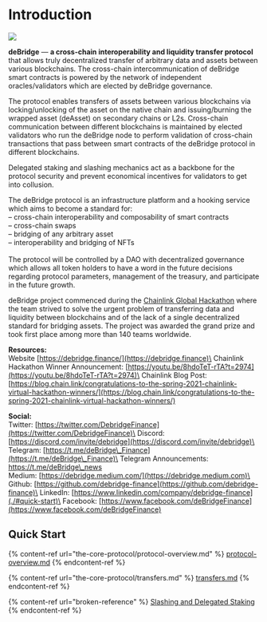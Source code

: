 # Introduction

![](.gitbook/assets/3\_v2.png)

**deBridge** — **a cross-chain interoperability and liquidity transfer protocol** that allows truly decentralized transfer of arbitrary data and assets between various blockchains. The cross-chain intercommunication of deBridge smart contracts is powered by the network of independent oracles/validators which are elected by deBridge governance.

The protocol enables transfers of assets between various blockchains via locking/unlocking of the asset on the native chain and issuing/burning the wrapped asset (deAsset) on secondary chains or L2s. Cross-chain communication between different blockchains is maintained by elected validators who run the deBridge node to perform validation of cross-chain transactions that pass between smart contracts of the deBridge protocol in different blockchains.&#x20;

Delegated staking and slashing mechanics act as a backbone for the protocol security and prevent economical incentives for validators to get into collusion.

The deBridge protocol is an infrastructure platform and a hooking service which aims to become a standard for:\
– cross-chain interoperability and composability of smart contracts \
– cross-chain swaps\
– bridging of any arbitrary asset\
– interoperability and bridging of NFTs\
\
The protocol will be controlled by a DAO with decentralized governance which allows all token holders to have a word in the future decisions regarding protocol parameters, management of the treasury, and participate in the future growth.&#x20;

deBridge project commenced during the [Chainlink Global Hackathon](https://chain.link/hackathon) where the team strived to solve the urgent problem of transferring data and liquidity between blockchains and of the lack of a single decentralized standard for bridging assets. The project was awarded the grand prize and took first place among more than 140 teams worldwide.

**Resources:**\
Website [https://debridge.finance/](https://debridge.finance)\
Chainlink Hackathon Winner Announcement: [https://youtu.be/8hdoTeT-rTA?t=2974](https://youtu.be/8hdoTeT-rTA?t=2974)\
Chainlink Blog Post: [https://blog.chain.link/congratulations-to-the-spring-2021-chainlink-virtual-hackathon-winners/](https://blog.chain.link/congratulations-to-the-spring-2021-chainlink-virtual-hackathon-winners/)

**Social:**\
Twitter: [https://twitter.com/DebridgeFinance](https://twitter.com/DebridgeFinance)\
Discord: [https://discord.com/invite/debridge](https://discord.com/invite/debridge)\
Telegram: [https://t.me/deBridge\_Finance](https://t.me/deBridge\_Finance)\
Telegram Announcements: [https://t.me/deBridge\_news ](./#quick-start)\
Medium: [https://debridge.medium.com/](https://debridge.medium.com)\
Github: [https://github.com/debridge-finance](https://github.com/debridge-finance)\
LinkedIn: [https://www.linkedin.com/company/debridge-finance](./#quick-start)\
Facebook: [https://www.facebook.com/deBridgeFinance](https://www.facebook.com/deBridgeFinance)

## Quick Start

{% content-ref url="the-core-protocol/protocol-overview.md" %}
[protocol-overview.md](the-core-protocol/protocol-overview.md)
{% endcontent-ref %}

{% content-ref url="the-core-protocol/transfers.md" %}
[transfers.md](the-core-protocol/transfers.md)
{% endcontent-ref %}

{% content-ref url="broken-reference" %}
[Slashing and Delegated Staking](the-core-protocol/slashing-and-delegated-staking.md)
{% endcontent-ref %}



&#x20;

